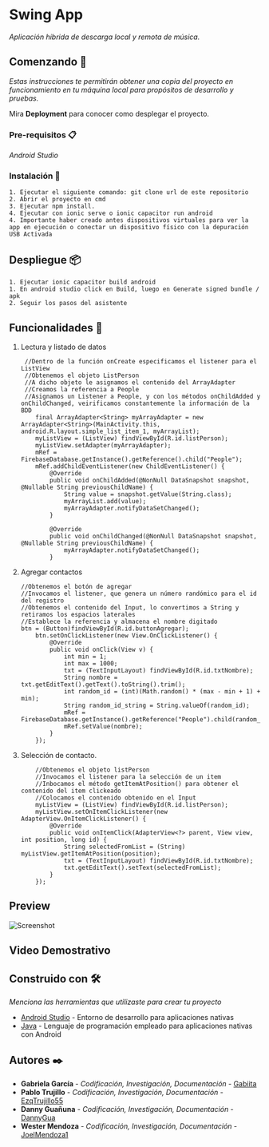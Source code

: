 # Swing App 

_Aplicación hibrida de descarga local y remota de música._

## Comenzando 🚀

_Estas instrucciones te permitirán obtener una copia del proyecto en funcionamiento en tu máquina local para propósitos de desarrollo y pruebas._

Mira **Deployment** para conocer como desplegar el proyecto. 

### Pre-requisitos 📋

_Android Studio_


### Instalación 🔧

```
1. Ejecutar el siguiente comando: git clone url de este repositorio
2. Abrir el proyecto en cmd
3. Ejecutar npm install. 
4. Ejecutar con ionic serve o ionic capacitor run android 
4. Importante haber creado antes dispositivos virtuales para ver la app en ejecución o conectar un dispositivo físico con la depuración USB Activada
```


## Despliegue 📦

```
1. Ejecutar ionic capacitor build android 
1. En android studio click en Build, luego en Generate signed bundle / apk
2. Seguir los pasos del asistente
```


## Funcionalidades 📖
1. Lectura y listado de datos
    ```
     //Dentro de la función onCreate especificamos el listener para el ListView
     //Obtenemos el objeto ListPerson
     //A dicho objeto le asignamos el contenido del ArrayAdapter
     //Creamos la referencia a People
     //Asignamos un Listener a People, y con los métodos onChildAdded y onChildChanged, veirificamos constantemente la información de la BDD
        final ArrayAdapter<String> myArrayAdapter = new ArrayAdapter<String>(MainActivity.this, android.R.layout.simple_list_item_1, myArrayList);
        myListView = (ListView) findViewById(R.id.listPerson);
        myListView.setAdapter(myArrayAdapter);
        mRef = FirebaseDatabase.getInstance().getReference().child("People");
        mRef.addChildEventListener(new ChildEventListener() {
            @Override
            public void onChildAdded(@NonNull DataSnapshot snapshot, @Nullable String previousChildName) {
                String value = snapshot.getValue(String.class);
                myArrayList.add(value);
                myArrayAdapter.notifyDataSetChanged();
            }

            @Override
            public void onChildChanged(@NonNull DataSnapshot snapshot, @Nullable String previousChildName) {
                myArrayAdapter.notifyDataSetChanged();
            }
    ```
2. Agregar contactos 
    ```
    //Obtenemos el botón de agregar
    //Invocamos el listener, que genera un número randómico para el id del registro
    //Obtenemos el contenido del Input, lo convertimos a String y retiramos los espacios laterales
    //Establece la referencia y almacena el nombre digitado
    btn = (Button)findViewById(R.id.buttonAgregar);
        btn.setOnClickListener(new View.OnClickListener() {
            @Override
            public void onClick(View v) {
                int min = 1;
                int max = 1000;
                txt = (TextInputLayout) findViewById(R.id.txtNombre);
                String nombre = txt.getEditText().getText().toString().trim();
                int random_id = (int)(Math.random() * (max - min + 1) + min);
                String random_id_string = String.valueOf(random_id);
                mRef = FirebaseDatabase.getInstance().getReference("People").child(random_id_string);
                mRef.setValue(nombre);
            }
        });
    ```
3. Selección de contacto. 
    ```
        //Obtenemos el objeto listPerson
        //Invocamos el listener para la selección de un item
        //Inbocamos el método getItemAtPosition() para obtener el contenido del item clickeado
        //Colocamos el contenido obtenido en el Input
        myListView = (ListView) findViewById(R.id.listPerson);
        myListView.setOnItemClickListener(new AdapterView.OnItemClickListener() {
            @Override
            public void onItemClick(AdapterView<?> parent, View view, int position, long id) {
                String selectedFromList = (String) myListView.getItemAtPosition(position);
                txt = (TextInputLayout) findViewById(R.id.txtNombre);
                txt.getEditText().setText(selectedFromList);
            }
        });
    ```
 
## Preview
![Screenshot](preview.jpeg)


## Video Demostrativo


## Construido con 🛠️

_Menciona las herramientas que utilizaste para crear tu proyecto_

* [Android Studio](https://developer.android.com/studio) - Entorno de desarrollo para aplicaciones nativas
* [Java](https://www.java.com/es/download/) - Lenguaje de programación empleado para aplicaciones nativas con Android


## Autores ✒️

* **Gabriela García** - *Codificación, Investigación, Documentación* - [Gabiita](https://github.com/Gabiita)
* **Pablo Trujillo** - *Codificación, Investigación, Documentación* - [EzqTrujillo55](https://github.com/EzqTrujillo55)
* **Danny Guañuna** - *Codificación, Investigación, Documentación* - [DannyGua](https://github.com/Dannygua/EjerciciosAS)
* **Wester Mendoza** - *Codificación, Investigación, Documentación* - [JoelMendoza1](https://github.com/JoelMendoza1)
